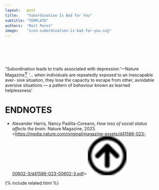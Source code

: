 ```yaml
---
layout:   post
title:    "Subordination Is Bad for You"
subtitle: "TEMPLATE"
authors:  "Matt Perez"
image:    "icon-subordination-is-bad-for-you.svg"
---
```


<div style="display:none;">
 <p>&ldquo;Subordination leads to traits associated with depression.&rsquo;&mdash;Nature Magazine</p>
</div>

<h1>&nbsp;</h1>
 <p>&ldquo;Subordination leads to traits associated with depression.&rsquo;&mdash;Nature Magazine<a href="#en01"><sup id="bm01">&hairsp;&nabla;&hairsp;</sup></a> &lsquo;&hellip; when individuals are repeatedly exposed to an inescapable aver- sive situation, they lose the capacity to escape from other, avoidable aversive situations — a pattern of behaviour known as learned helplessness&rsquo;</p>

<h1 class="_section">ENDNOTES</h1>
 <ul>
  <li id="en01">
   <p class="_list-item">
    Alexander Harris, Nancy Padilla-Coreano,
    <em>How loss of social status affects the brain.</em>
    Nature Magazine, 2023.
    &lt;<a href="https://media.nature.com/original/magazine-assets/d41586-023-00602-3/d41586-023-00602-3.pdf" target="_blank">https://media.nature.com/original/magazine-assets/d41586-023-00602-3/d41586-023-00602-3.pdf</a>&gt;
    <a class="_uparrow" href="#bm01"><img src="/assets/img/arrow-up-icon.png"></a>
   </p>
  </li>
 </ul>

{% include related.html %}